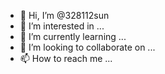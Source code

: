 - 👋 Hi, I’m @328112sun
- 👀 I’m interested in ...
- 🌱 I’m currently learning ...
- 💞️ I’m looking to collaborate on ...
- 📫 How to reach me ...

<!---
328112sun/328112sun is a ✨ special ✨ repository because its `README.md` (this file) appears on your GitHub profile.
You can click the Preview link to take a look at your changes.
--->
